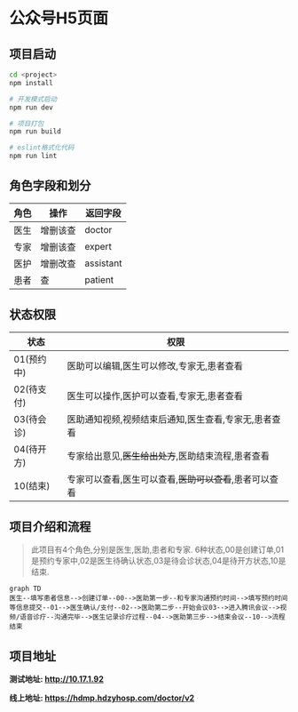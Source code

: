 # 公众号H5页面

## 项目启动 

```bash
cd <project>
npm install

# 开发模式启动
npm run dev

# 项目打包
npm run build

# eslint格式化代码
npm run lint
```
## 角色字段和划分

|角色|操作|返回字段|
|---|---|---|
|医生|增删该查|doctor|
|专家|增删该查|expert|
|医护|增删改查|assistant|
|患者|查|patient|

## 状态权限

|状态|权限|
|---|---|
|01(预约中)|医助可以编辑,医生可以修改,专家无,患者查看|
|02(待支付)|医生可以操作,医护可以查看,专家无,患者查看|
|03(待会诊)|医助通知视频,视频结束后通知,医生查看,专家无,患者查看|
|04(待开方)|专家给出意见,~~医生给出处方~~,医助结束流程,患者查看|
|10(结束)|专家可以查看,医生可以查看,~~医助可以查看~~,患者可以查看|

## 项目介绍和流程

> 此项目有4个角色,分别是医生,医助,患者和专家. 6种状态,00是创建订单,01是预约专家中,02是医生待确认状态,03是待会诊状态,04是待开方状态,10是结束.

```mermaid
graph TD
医生--填写患者信息-->创建订单--00-->医助第一步--和专家沟通预约时间-->填写预约时间等信息提交--01-->医生确认/支付--02-->医助第二步--开始会议03-->进入腾讯会议-->视频/语音诊疗--沟通完毕-->医生记录诊疗过程--04-->医助第三步-->结束会议--10-->流程结束
```

## 项目地址

**测试地址: http://10.17.1.92**

**线上地址: https://hdmp.hdzyhosp.com/doctor/v2**
